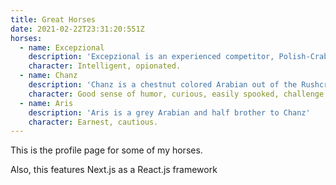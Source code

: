 ```yaml
---
title: Great Horses
date: 2021-02-22T23:31:20:551Z
horses:
  - name: Excepzional
    description: 'Excepzional is an experienced competitor, Polish-Crabbet, grey Arabian stallion'
    character: Intelligent, opionated.
  - name: Chanz
    description: 'Chanz is a chestnut colored Arabian out of the Rushcreek line'
    character: Good sense of humor, curious, easily spooked, challenge to stay in saddle
  - name: Aris
    description: 'Aris is a grey Arabian and half brother to Chanz'
    character: Earnest, cautious.
---
```


This is the profile page for some of my horses.

Also, this features Next.js as a React.js framework
